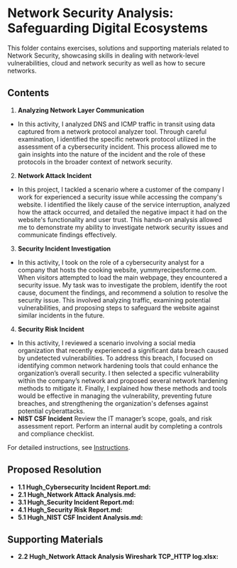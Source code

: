 # Network Security Analysis: Safeguarding Digital Ecosystems

This folder contains exercises, solutions and supporting materials related to Network Security, showcasing skills in dealing with network-level vulnerabilities, cloud and network security as well as how to secure networks.

## Contents
1. **Analyzing Network Layer Communication**
- In this activity, I analyzed DNS and ICMP traffic in transit using data captured from a network protocol analyzer tool. Through careful examination, I identified the specific network protocol utilized in the assessment of a cybersecurity incident. This process allowed me to gain insights into the nature of the incident and the role of these protocols in the broader context of network security.
  
2. **Network Attack Incident**
- In this project, I tackled a scenario where a customer of the company I work for experienced a security issue while accessing the company's website. I identified the likely cause of the service interruption, analyzed how the attack occurred, and detailed the negative impact it had on the website's functionality and user trust. This hands-on analysis allowed me to demonstrate my ability to investigate network security issues and communicate findings effectively.

3. **Security Incident Investigation**
- In this activity, I took on the role of a cybersecurity analyst for a company that hosts the cooking website, yummyrecipesforme.com. When visitors attempted to load the main webpage, they encountered a security issue. My task was to investigate the problem, identify the root cause, document the findings, and recommend a solution to resolve the security issue. This involved analyzing traffic, examining potential vulnerabilities, and proposing steps to safeguard the website against similar incidents in the future.

4. **Security Risk Incident**
- In this activity, I reviewed a scenario involving a social media organization that recently experienced a significant data breach caused by undetected vulnerabilities. To address this breach, I focused on identifying common network hardening tools that could enhance the organization’s overall security. I then selected a specific vulnerability within the company’s network and proposed several network hardening methods to mitigate it. Finally, I explained how these methods and tools would be effective in managing the vulnerability, preventing future breaches, and strengthening the organization's defenses against potential cyberattacks.
- **NIST CSF Incident** Review the IT manager’s scope, goals, and risk assessment report. Perform an internal audit by completing a controls and compliance checklist.

For detailed instructions, see [Instructions](Instructions.md).

## Proposed Resolution
- **1.1 Hugh_Cybersecurity Incident Report.md:** []()
- **2.1 Hugh_Network Attack Analysis.md:** []()
- **3.1 Hugh_Security Incident Report.md:** []()
- **4.1 Hugh_Security Risk Report.md:** []()
- **5.1 Hugh_NIST CSF Incident Analysis.md:** []()

## Supporting Materials
- **2.2 Hugh_Network Attack Analysis Wireshark TCP_HTTP log.xlsx:** []()
